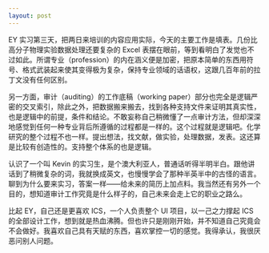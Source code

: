 ```yaml
---
layout: post
---
```


EY 实习第三天，把两日来培训的内容应用实际，今天的主要工作是填表。几份比高分子物理实验数据处理还要复杂的 Excel 表摆在眼前，等到看明白了发觉也不过如此。所谓专业（profession）的内在涵义便是加密，把原本简单的东西用符号、格式武装起来使其变得极为复杂，保持专业领域的话语权，这跟几百年前的拉丁文没有任何区别。

另一方面，审计（auditing）的工作底稿（working paper）部分也完全是逻辑严密的交叉索引，除此之外，把数据搬来搬去，找到各种支持文件来证明其真实性，也是逻辑中的前提，条件和结论。不敢妄称自己稍微懂了一点审计方法，但却深深地感觉到任何一种专业背后所遵循的过程都是一样的。这个过程就是逻辑吧。化学研究的整个过程不也一样。提出想法，找文献，做实验，处理数据，发表。这还算是比较有创造性的。支持整个体系的也是逻辑。

认识了一个叫 Kevin 的实习生，是个澳大利亚人，普通话听得半明半白。跟他讲话到了稍微复杂的词，我就换成英文，也慢慢学会了那种半英半中的古怪的语言。聊到为什么要来实习，答案一样——给未来的简历上加点料。我当然还有另外一个目的，想知道审计工作究竟是什么样子的，自己未来会走上它的职业之路么。

比起 EY，自己还是更喜欢 ICS，一个人负责整个 UI 项目，以一己之力撑起 ICS 的全部设计工作，想到就是热血沸腾。但也许只是刚刚开始，并不知道自己究竟会不会做好。我喜欢自己具有天赋的东西，喜欢掌控一切的感觉。我得承认，我很厌恶问别人问题。
